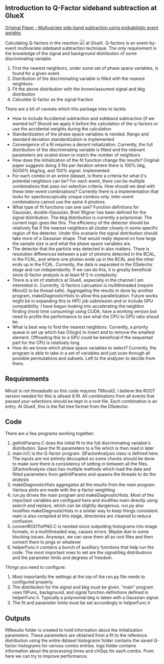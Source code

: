 ## Introduction to Q-Factor sideband subtraction at GlueX
[Original Paper - Multivariate side-band subtraction using probabilistic event weights](https://arxiv.org/pdf/0809.2548.pdf)


Calculating Q-factors in the reaction <img src="https://render.githubusercontent.com/render/math?math=\gamma p\rightarrow\pi^0\eta p \rightarrow 4\gamma p"> at GlueX.
Q-factors is an event-by-event multivariate sideband subtraction technique. The only requirement is the knowledge of the signal and background distribution of some discriminating variable. 
1. First the nearest neighbors, under some set of phase space variables, is found for a given event
2. Distribution of the discriminating variable is filled with the nearest neighbors
3. Fit the above distribution with the known/assumed signal and bkg distribution
4. Calculate Q-factor as the signal fraction

There are a bit of caveats which this package tries to tackle. 
- How to include Accidental subtraction and sideband subtraction (if we wanted to)? Should we apply it before the calculation of the q-factors or use the accidental weights during the calculation
- Standardization of the phase space variables is needed. Range and standard deviation standardization is implemented
- Convergence of a fit requires a decent initialization. Currently, the full distribution of the discriminating variable is fitted and the relevant parameters are scaled down to match the number of neighbors
- How does the initialization of the fit function change the results? Original paper suggests doing 3 fits per iteration where there is 100% bkg, 50/50% bkg/sig, and 100% signal. Implemented.
- For each combo in an entire dataset, is there a criteria for what it's potential neighbors can be? For each event, there can be multiple combinations that pass our selection criteria. How should we deal with these inter-event combinations? Currently there is a implementation that looks for spectroscopically unique combos only. Inter-event combinations cannot use the same 4 photons.
- What type of fit functions can one use? Function defintions for Gaussian, double-Gaussian, Breit Wigner has been defined for the signal distribution. The bkg distribution is currently a polynomial. The current logic goes like this. The efficiency of the detector should be relatively flat if the nearest neighbors all cluster closely in some specific region of the detector. Under this scenario the signal distribution should take more of a Gaussian shape. That would really depend on how large the sample size is and what the phase space variables are.
- The detector that the particle was detected in also matters. There is resolution differences between a pair of photons detected in the BCAL, in the FCAL, and where one photon ends up in the BCAL and the other ends up in the FCAL. Currently, the data is separated in the DSelector stage and run independently. If we can do this, it is greatly beneficial since Q-factor analysis is at least N^2 in complexity.
- There is a lot of statistics at GlueX, especially in the channel I am interested in. Currently, Q-factors calcuation is multithreaded (require Minuit2 to be thread safe). Aggregating the results in done by another program, makeDiagnosticHists to allow this parallelization. Future works might be in expanding this to HPC job submission and or include GPU compatibiilty. I have begun looking into accelerating the neighbor finding (most time consuming) using CUDA, have a working version but need to profile the performance to see what the CPU to GPU ratio shoud be. 
- What is best way to find the nearest neighbors. Currently, a priority queue is set up which has O(logn) to insert and to remove the smallest element. Offloading this to a GPU could be beneficial if the sequentail part for the CPU is relatively long.
- How do we know which phase space variables to select? Currently, the program is able to take in a set of variables and just scan through all possible permutations and subsets. Left to the analyzer to decide from there.

## Requirements
Minuit is not threadsafe so this code requires TMinuit2. I believe the ROOT version needed for this is atleast 6.19.
All combinatons from all events that passed your selections should be kept in a root file. Each combination is an entry. At GlueX, this is the flat tree format from the DSelector.  

## Code
There are a few programs working together:
1. getInitParams.C does the initial fit to the full discriminating variable's distribution. Save the fit parameters to a file which is then read in later
2. main.h/C is the Q-factor program. QFactorAnalysis class is defined here. The inputs are not entirely decoupled so some checks should be done to make sure there is consistency of setting in between all the files. QFactorAnalysis class has multiple methods which load the data and fitted parameters from getInitParams and spawns the threads to do the analysis
3. makeDiagnosticHists aggregates all the results from the main program. Various plots are made with the q-factor weighting
4. run.py drives the main program and makeDiagnosticHists. Most of the important variables are configued here and modifies main directly using search and replace, which can be slightly dangerous. run.py also modifies makeDiagnosticHists in a similar way to keep things consistent. main is also compiled at this stage, directories are cleaned to reduce confusion. 
5. convertROOTtoPNG.C is needed since outputting histograms into image formats, in a multithreaded way, causes errors. Maybe due to some blocking issues. Anyways, we can save them all as root files and then convert them to pngs or whatever
6. helperFunc.h contains a bunch of auxilliary functions that help run the code. The most important ones to set are the signal/bkg distributions and the parameter limits and degrees of freedom.

Things you need to configure:
1. Most importantly the settings at the top of the run.py file needs to configured properly.
2. The distribution for the signal and bkg must be given. "main" program uses fitFunc, background, and signal function definitions defined in helperFunc.h. Typically a polynomial bkg is taken with a Gaussian signal.  
3. The fit and parameter limits must be set accordingly in helperFunc.h


## Outputs
fitResults folder is created to hold information about the initialization parameters. These parameters are obtained from a fit to the reference distribution using the entire dataset
histograms folder contains the saved Q-factor histograms for various combo entries. 
logs folder contains information about the processing times and chiSqs for each combo. From here we can try to improve performance.

